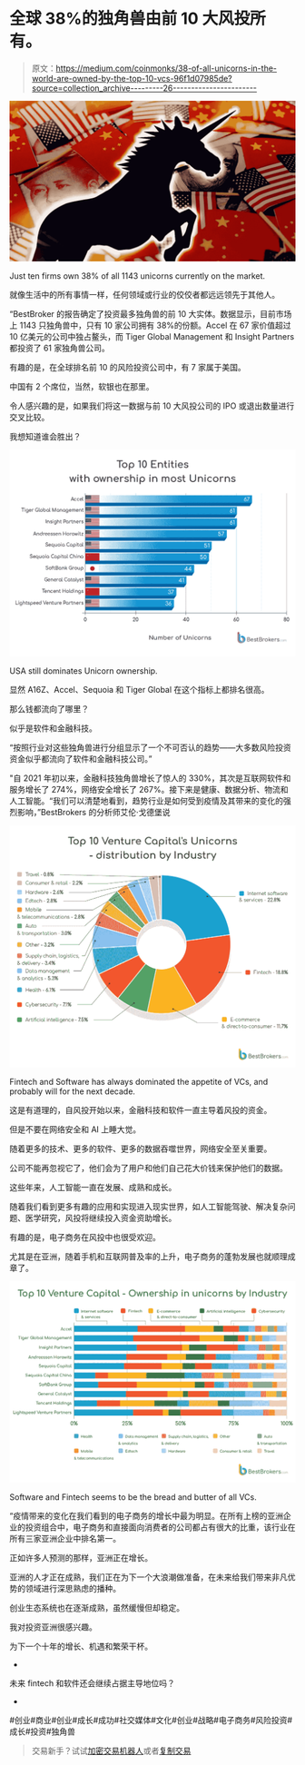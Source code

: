 # 全球 38%的独角兽由前 10 大风投所有。

> 原文：<https://medium.com/coinmonks/38-of-all-unicorns-in-the-world-are-owned-by-the-top-10-vcs-96f1d07985de?source=collection_archive---------26----------------------->

![](img/132c15d94688b7d0af58e909d8621143.png)

Just ten firms own 38% of all 1143 unicorns currently on the market.

就像生活中的所有事情一样，任何领域或行业的佼佼者都远远领先于其他人。

“BestBroker 的报告确定了投资最多独角兽的前 10 大实体。数据显示，目前市场上 1143 只独角兽中，只有 10 家公司拥有 38%的份额。Accel 在 67 家价值超过 10 亿美元的公司中独占鳌头，而 Tiger Global Management 和 Insight Partners 都投资了 61 家独角兽公司。

有趣的是，在全球排名前 10 的风险投资公司中，有 7 家属于美国。

中国有 2 个席位，当然，软银也在那里。

令人感兴趣的是，如果我们将这一数据与前 10 大风投公司的 IPO 或退出数量进行交叉比较。

我想知道谁会胜出？

![](img/90ffa8ffa68569ffaafedf8bd4eaa051.png)

USA still dominates Unicorn ownership.

显然 A16Z、Accel、Sequoia 和 Tiger Global 在这个指标上都排名很高。

那么钱都流向了哪里？

似乎是软件和金融科技。

“按照行业对这些独角兽进行分组显示了一个不可否认的趋势——大多数风险投资资金似乎都流向了软件和金融科技公司。”

"自 2021 年初以来，金融科技独角兽增长了惊人的 330%，其次是互联网软件和服务增长了 274%，网络安全增长了 267%。接下来是健康、数据分析、物流和人工智能。“我们可以清楚地看到，趋势行业是如何受到疫情及其带来的变化的强烈影响，”BestBrokers 的分析师艾伦·戈德堡说

![](img/5abe2f25859d6502d8e2b868bd69513d.png)

Fintech and Software has always dominated the appetite of VCs, and probably will for the next decade.

这是有道理的，自风投开始以来，金融科技和软件一直主导着风投的资金。

但是不要在网络安全和 AI 上睡大觉。

随着更多的技术、更多的软件、更多的数据吞噬世界，网络安全至关重要。

公司不能再忽视它了，他们会为了用户和他们自己花大价钱来保护他们的数据。

这些年来，人工智能一直在发展、成熟和成长。

随着我们看到更多有趣的应用和实现进入现实世界，如人工智能驾驶、解决复杂问题、医学研究，风投将继续投入资金资助增长。

有趣的是，电子商务在风投中也很受欢迎。

尤其是在亚洲，随着手机和互联网普及率的上升，电子商务的蓬勃发展也就顺理成章了。

![](img/a5abe5d0c7e57cea58e3da10584a8c0f.png)

Software and Fintech seems to be the bread and butter of all VCs.

“疫情带来的变化在我们看到的电子商务的增长中最为明显。在所有上榜的亚洲企业的投资组合中，电子商务和直接面向消费者的公司都占有很大的比重，该行业在所有三家亚洲企业中排名第一。

正如许多人预测的那样，亚洲正在增长。

亚洲的人才正在成熟，我们正在为下一个大浪潮做准备，在未来给我们带来非凡优势的领域进行深思熟虑的播种。

创业生态系统也在逐渐成熟，虽然缓慢但却稳定。

我对投资亚洲很感兴趣。

为下一个十年的增长、机遇和繁荣干杯。

-

未来 fintech 和软件还会继续占据主导地位吗？

-

#创业#商业#创业#成长#成功#社交媒体#文化#创业#战略#电子商务#风险投资#成长#投资#独角兽

> 交易新手？试试[加密交易机器人](/coinmonks/crypto-trading-bot-c2ffce8acb2a)或者[复制交易](/coinmonks/top-10-crypto-copy-trading-platforms-for-beginners-d0c37c7d698c)
